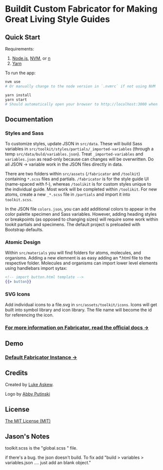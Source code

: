 # Buildit Custom Fabricator for Making Great Living Style Guides

## Quick Start

Requirements:

1. [Node.js](https://nodejs.org/en/), [NVM](https://github.com/creationix/nvm), or [n](https://github.com/tj/n)
1. [Yarn](https://yarnpkg.com/lang/en/docs/install)

To run the app:

```bash
nvm use
# Or manually change to the node version in `.nvmrc` if not using NVM

yarn install
yarn start
# Should automatically open your browser to http://localhost:3000 when ready
```

## Documentation

### Styles and Sass

To customize styles, update JSON in ```src/data```. These will build Sass variables in ```src/toolkit/styles/partials/_imported-variables``` (through a temp ```src/data/buld/variables.json```). Treat ```_imported-variables``` and ```variables.json``` as read-only because can changes will be overwritten. Do all JSON -> variable work in the JSON files directly in data.

There are two folders within ```src/assets``` (```/fabricator``` and ```/toolkit```) containing ```*.scss``` files and partials. ```/fabricator``` is for the style guide UI (name-spaced with f-), whereas ```/toolikit``` is for custom styles unique to the individual guide. Most work will be completed within ```/toolikit```. For new atoms, create a new ```_*.scss``` file in ```/partials``` and import it into ```toolkit.scss```.

In the JSON file ```colors.json```, you can add additional colors to appear in the color palette specimen and Sass variables. However, adding heading styles or breakpoints (as opposed to changing sizes) will require some work within tookit partials and specimens. The default project is preloaded with Bootstrap defaults.

### Atomic Design

Within ```src/materials``` you will find folders for atoms, molecules, and organisms. Adding a new elemnent is as easy adding an *.html file to the respective folder. Molecules and organisms can import lower level elements using handlebars import sytax:

```handlebars
<!-- import button.html template -->
{{> button}}
```

### SVG Icons
Add individual icons to a file.svg in ```src/assets/toolkit/icons```. Icons will get built into symbol library and icon library. The file name will become the id for referencing the icon.

### [For more information on Fabricator, read the official docs →](http://fbrctr.github.io/docs)

## Demo

### [Default Fabricator Instance →](http://fbrctr.github.io/demo)

## Credits

Created by [Luke Askew](http://twitter.com/lukeaskew).

Logo by [Abby Putinski](https://abbyputinski.com/)

## License

[The MIT License (MIT)](http://opensource.org/licenses/mit-license.php)

## Jason's Notes

toolkit.scss is the "global.scss " file.

if there's a bug. the json doesn't build. To fix add "build > variables > variables.json .... just add an blank object."
